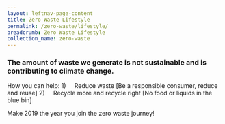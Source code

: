```yaml
---
layout: leftnav-page-content
title: Zero Waste Lifestyle
permalink: /zero-waste/lifestyle/
breadcrumb: Zero Waste Lifestyle
collection_name: zero-waste
---
```


### The amount of waste we generate is not sustainable and is contributing to climate change.

How you can help:
1)     Reduce waste [Be a responsible consumer, reduce and reuse]
2)     Recycle more and recycle right [No food or liquids in the blue bin]


Make 2019 the year you join the zero waste journey! 
